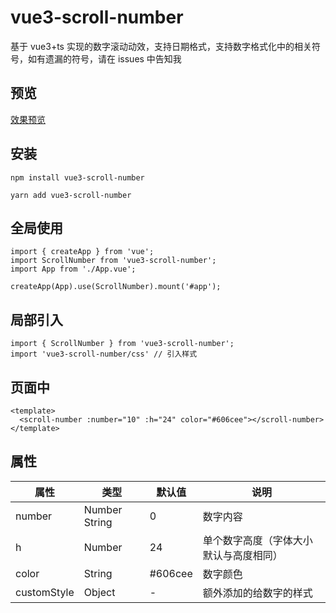 # vue3-scroll-number

基于 vue3+ts 实现的数字滚动动效，支持日期格式，支持数字格式化中的相关符号，如有遗漏的符号，请在 issues 中告知我

## 预览

[效果预览](https://linxiaoxxx.github.io/vue3-scroll-number/)

## 安装

```
npm install vue3-scroll-number
```

```
yarn add vue3-scroll-number
```

## 全局使用

```
import { createApp } from 'vue';
import ScrollNumber from 'vue3-scroll-number';
import App from './App.vue';

createApp(App).use(ScrollNumber).mount('#app');
```

## 局部引入

```
import { ScrollNumber } from 'vue3-scroll-number';
import 'vue3-scroll-number/css' // 引入样式
```

## 页面中

```
<template>
  <scroll-number :number="10" :h="24" color="#606cee"></scroll-number>
</template>
```

## 属性

| 属性        | 类型          | 默认值  | 说明                                   |
| ----------- | ------------- | ------- | -------------------------------------- |
| number      | Number String | 0       | 数字内容                               |
| h           | Number        | 24      | 单个数字高度（字体大小默认与高度相同） |
| color       | String        | #606cee | 数字颜色                               |
| customStyle | Object        | -       | 额外添加的给数字的样式                 |
